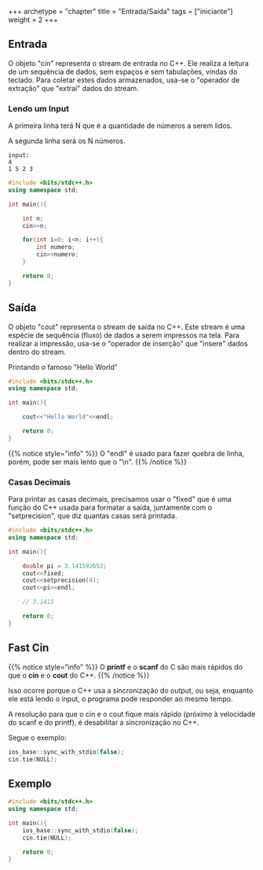 +++
archetype = "chapter"
title = "Entrada/Saída"
tags = ["iniciante"]
weight = 2
+++

## Entrada

O objeto "cin" representa o stream de entrada no C++. Ele realiza a leitura de um sequência de dados, sem espaços e sem tabulações, vindas do teclado.
Para coletar estes dados armazenados, usa-se o "operador de extração" que "extrai" dados do stream.

### Lendo um Input

A primeira linha terá N que é a quantidade de números a serem lidos.

A segunda linha será os N números.
```
input:
4
1 5 2 3
```

```cpp
#include <bits/stdc++.h>
using namespace std;

int main(){

    int n;
    cin>>n;

    for(int i=0; i<n; i++){
        int numero;
        cin>>numero;
    }

    return 0;
}
```

## Saída

O objeto "cout" representa o stream de saída no C++. Este stream é uma espécie de sequência (fluxo) de dados a serem impressos na tela.
Para realizar a impressão, usa-se o "operador de inserção" que "insere" dados dentro do stream.

Printando o famoso "Hello World"

```cpp
#include <bits/stdc++.h>
using namespace std;

int main(){

    cout<<"Hello World"<<endl;

    return 0;
}

```

{{% notice style="info" %}}
O "endl" é usado para fazer quebra de linha, porém, pode ser mais lento que o "\n".
{{% /notice %}}

### Casas Decimais

Para printar as casas decimais, precisamos usar o "fixed" que é uma função do C++ usada para formatar a saída, juntamente com o "setprecision", que diz quantas casas será printada.

```cpp
#include <bits/stdc++.h>
using namespace std;

int main(){

    double pi = 3.141592653;
    cout<<fixed;
    cout<<setprecision(4);
    cout<<pi<<endl;

    // 3.1415

    return 0;
}
```

## Fast Cin

{{% notice style="info" %}}
O **printf** e o **scanf** do C são mais rápidos do que o **cin** e o **cout** do C++.
{{% /notice %}}

Isso ocorre porque o C++ usa a sincronização do output, ou seja, enquanto ele está lendo o input, o programa pode responder ao mesmo tempo.

A resolução para que o cin e o cout fique mais rápido (próximo à velocidade do scanf e do printf), é desabilitar a sincronização no C++.

Segue o exemplo:

```cpp
ios_base::sync_with_stdio(false);
cin.tie(NULL);
```

## Exemplo

```cpp
#include <bits/stdc++.h>
using namespace std;

int main(){
    ios_base::sync_with_stdio(false);
    cin.tie(NULL);

    return 0;
}
```


